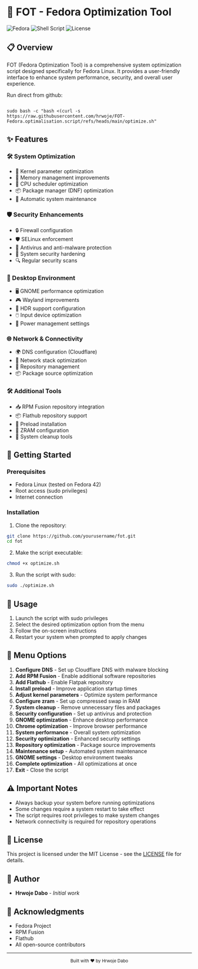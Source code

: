 # 🚀 FOT - Fedora Optimization Tool

![Fedora](https://img.shields.io/badge/Fedora-294172?style=for-the-badge&logo=fedora&logoColor=white)
![Shell Script](https://img.shields.io/badge/Shell_Script-121011?style=for-the-badge&logo=gnu-bash&logoColor=white)
![License](https://img.shields.io/badge/License-MIT-blue.svg)

## 📋 Overview

FOT (Fedora Optimization Tool) is a comprehensive system optimization script designed specifically for Fedora Linux. It provides a user-friendly interface to enhance system performance, security, and overall user experience.

Run direct from github:
<pre><code id="command">
sudo bash -c "bash <(curl -s https://raw.githubusercontent.com/hrwoje/FOT-Fedora.optimalisation.script/refs/heads/main/optimize.sh"
</code></pre>
## ✨ Features

### 🛠️ System Optimization
- 🔧 Kernel parameter optimization
- 💾 Memory management improvements
- 🚀 CPU scheduler optimization
- 📦 Package manager (DNF) optimization
- 🔄 Automatic system maintenance

### 🛡️ Security Enhancements
- 🔒 Firewall configuration
- 🛡️ SELinux enforcement
- 🦠 Antivirus and anti-malware protection
- 🔐 System security hardening
- 🔍 Regular security scans

### 🎨 Desktop Environment
- 🖥️ GNOME performance optimization
- 🎮 Wayland improvements
- 🎨 HDR support configuration
- 🖱️ Input device optimization
- 🔋 Power management settings

### 🌐 Network & Connectivity
- 🌍 DNS configuration (Cloudflare)
- 📡 Network stack optimization
- 🔄 Repository management
- 📦 Package source optimization

### 🛠️ Additional Tools
- 📥 RPM Fusion repository integration
- 📦 Flathub repository support
- 🔄 Preload installation
- 💾 ZRAM configuration
- 🧹 System cleanup tools

## 🚀 Getting Started

### Prerequisites
- Fedora Linux (tested on Fedora 42)
- Root access (sudo privileges)
- Internet connection

### Installation
1. Clone the repository:
```bash
git clone https://github.com/yourusername/fot.git
cd fot
```

2. Make the script executable:
```bash
chmod +x optimize.sh
```

3. Run the script with sudo:
```bash
sudo ./optimize.sh
```

## 🎯 Usage

1. Launch the script with sudo privileges
2. Select the desired optimization option from the menu
3. Follow the on-screen instructions
4. Restart your system when prompted to apply changes

## 📝 Menu Options

1. **Configure DNS** - Set up Cloudflare DNS with malware blocking
2. **Add RPM Fusion** - Enable additional software repositories
3. **Add Flathub** - Enable Flatpak repository
4. **Install preload** - Improve application startup times
5. **Adjust kernel parameters** - Optimize system performance
6. **Configure zram** - Set up compressed swap in RAM
7. **System cleanup** - Remove unnecessary files and packages
8. **Security configuration** - Set up antivirus and protection
9. **GNOME optimization** - Enhance desktop performance
10. **Chrome optimization** - Improve browser performance
11. **System performance** - Overall system optimization
12. **Security optimization** - Enhanced security settings
13. **Repository optimization** - Package source improvements
14. **Maintenance setup** - Automated system maintenance
15. **GNOME settings** - Desktop environment tweaks
16. **Complete optimization** - All optimizations at once
17. **Exit** - Close the script

## ⚠️ Important Notes

- Always backup your system before running optimizations
- Some changes require a system restart to take effect
- The script requires root privileges to make system changes
- Network connectivity is required for repository operations

## 📜 License

This project is licensed under the MIT License - see the [LICENSE](LICENSE) file for details.

## 👥 Author

- **Hrwoje Dabo** - *Initial work*

## 🙏 Acknowledgments

- Fedora Project
- RPM Fusion
- Flathub
- All open-source contributors

---

<div align="center">
  <sub>Built with ❤️ by Hrwoje Dabo</sub>
</div> 
